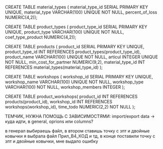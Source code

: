CREATE TABLE material_types ( material_type_id SERIAL PRIMARY KEY UNIQUE, material_type VARCHAR(100) UNIQUE NOT NULL, percent_of_loss NUMERIC(4,2));

CREATE TABLE product_types ( product_type_id SERIAL PRIMARY KEY UNIQUE, product_type VARCHAR(100) UNIQUE NOT NULL, coef_type_product NUMERIC(4,2));

CREATE TABLE products ( product_id SERIAL PRIMARY KEY UNIQUE, product_type_id INT REFERENCES product_types(product_type_id), product_name VARCHAR(100) UNIQUE NOT NULL, articul INTEGER UNIQUE NOT NULL, min_cost_for_partner NUMERIC(9,2), material_type_id INT REFERENCES material_types(material_type_id) );

CREATE TABLE workshops ( workshop_id SERIAL PRIMARY KEY UNIQUE, workshop_name VARCHAR(100) UNIQUE NOT NULL, workshop_type VARCHAR(100) NOT NULL, workshop_members INTEGER );

CREATE TABLE product_workshops( product_id INT REFERENCES products(product_id), workshop_id INT REFERENCES workshops(workshop_id), time_todo NUMERIC(2,2) NOT NULL );

ТЕМЧИК, НУЖНА ПОМОЩЬ С ЗАВИСИМОСТЯМИ: import/export data -> куда идти, в general, oprions или columns?

в генерал выбираешь файл, в  втором ставишь точку с зпт и двойные ковычки
я выбрала файл Прил_В4_КОД и тд, в конце поставили точку с зпт и двойные ковычки, мне выдало ошибку 

